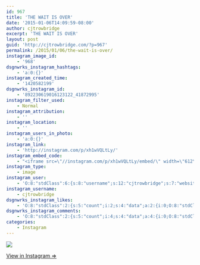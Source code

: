 ```yaml
---
id: 967
title: 'THE WAIT IS OVER'
date: '2015-01-06T14:09:59-08:00'
author: cjtrowbridge
excerpt: 'THE WAIT IS OVER'
layout: post
guid: 'http://cjtrowbridge.com/?p=967'
permalink: /2015/01/06/the-wait-is-over/
instagram_image_id:
    - '968'
dsgnwrks_instagram_hashtags:
    - 'a:0:{}'
instagram_created_time:
    - '1420582199'
dsgnwrks_instagram_id:
    - '892230619016123122_41872995'
instagram_filter_used:
    - Normal
instagram_attribution:
    - ''
instagram_location:
    - ''
instagram_users_in_photo:
    - 'a:0:{}'
instagram_link:
    - 'http://instagram.com/p/xh1wVQLtLy/'
instagram_embed_code:
    - "<iframe src=\"//instagram.com/p/xh1wVQLtLy/embed/\" width=\"612\" height=\"710\" frameborder=\"0\" scrolling=\"no\" allowtransparency=\"true\"></iframe>\n"
instagram_type:
    - image
instagram_user:
    - 'O:8:"stdClass":6:{s:8:"username";s:12:"cjtrowbridge";s:7:"website";s:0:"";s:15:"profile_picture";s:103:"https://igcdn-photos-f-a.akamaihd.net/hphotos-ak-xpa1/t51.2885-19/925559_452430704897917_67836701_a.jpg";s:9:"full_name";s:13:"CJ Trowbridge";s:3:"bio";s:0:"";s:2:"id";s:8:"41872995";}'
instagram_username:
    - cjtrowbridge
dsgnwrks_instagram_likes:
    - 'O:8:"stdClass":2:{s:5:"count";i:2;s:4:"data";a:2:{i:0;O:8:"stdClass":4:{s:8:"username";s:11:"mikeypocket";s:15:"profile_picture";s:107:"https://igcdn-photos-e-a.akamaihd.net/hphotos-ak-xpf1/t51.2885-19/10707071_582493028529412_2061984318_a.jpg";s:2:"id";s:9:"189928049";s:9:"full_name";s:7:"Michael";}i:1;O:8:"stdClass":4:{s:8:"username";s:8:"dizzleme";s:15:"profile_picture";s:84:"https://instagramimages-a.akamaihd.net/profiles/profile_12340414_75sq_1358478611.jpg";s:2:"id";s:8:"12340414";s:9:"full_name";s:4:"Tony";}}}'
dsgnwrks_instagram_comments:
    - 'O:8:"stdClass":2:{s:5:"count";i:4;s:4:"data";a:4:{i:0;O:8:"stdClass":4:{s:12:"created_time";s:10:"1420589998";s:4:"text";s:50:"Have fun with the black screen. :( its irritating.";s:4:"from";O:8:"stdClass":4:{s:8:"username";s:13:"thomas_kieran";s:15:"profile_picture";s:106:"https://igcdn-photos-g-a.akamaihd.net/hphotos-ak-xaf1/t51.2885-19/10958265_415264718644494_520246079_a.jpg";s:2:"id";s:9:"145439406";s:9:"full_name";s:12:"Kieran Jones";}s:2:"id";s:18:"892296041258210146";}i:1;O:8:"stdClass":4:{s:12:"created_time";s:10:"1421031579";s:4:"text";s:76:"@thomas_kieran i heard that''s a problem with att only. Mine has been a dream";s:4:"from";O:8:"stdClass":4:{s:8:"username";s:12:"cjtrowbridge";s:15:"profile_picture";s:103:"https://igcdn-photos-f-a.akamaihd.net/hphotos-ak-xpa1/t51.2885-19/925559_452430704897917_67836701_a.jpg";s:2:"id";s:8:"41872995";s:9:"full_name";s:13:"CJ Trowbridge";}s:2:"id";s:18:"896000288223056065";}i:2;O:8:"stdClass":4:{s:12:"created_time";s:10:"1421031669";s:4:"text";s:92:"No its a software issue. Happened on mine and my friends nexus 5. It didn''t happen at first.";s:4:"from";O:8:"stdClass":4:{s:8:"username";s:13:"thomas_kieran";s:15:"profile_picture";s:106:"https://igcdn-photos-g-a.akamaihd.net/hphotos-ak-xaf1/t51.2885-19/10958265_415264718644494_520246079_a.jpg";s:2:"id";s:9:"145439406";s:9:"full_name";s:12:"Kieran Jones";}s:2:"id";s:18:"896001044179243260";}i:3;O:8:"stdClass":4:{s:12:"created_time";s:10:"1421031683";s:4:"text";s:2:"=/";s:4:"from";O:8:"stdClass":4:{s:8:"username";s:12:"cjtrowbridge";s:15:"profile_picture";s:103:"https://igcdn-photos-f-a.akamaihd.net/hphotos-ak-xpa1/t51.2885-19/925559_452430704897917_67836701_a.jpg";s:2:"id";s:8:"41872995";s:9:"full_name";s:13:"CJ Trowbridge";}s:2:"id";s:18:"896001160764117250";}}}'
categories:
    - Instagram
---
```


[![](http://blog.cjtrowbridge.com/wp-content/uploads/2015/01/10914355_332907690248234_1387456635_n3.jpg)](http://instagram.com/p/xh1wVQLtLy/)

[View in Instagram ⇒](http://instagram.com/p/xh1wVQLtLy/)